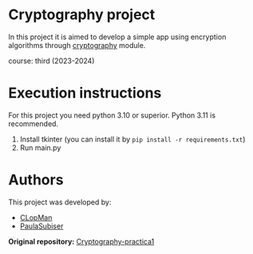 # Cryptography project
In this project it is aimed to develop a simple app using encryption algorithms through [cryptography](https://cryptography.io/en/latest/) module. 

course: third (2023-2024)

# Execution instructions
For this project you need python 3.10 or superior. Python 3.11 is recommended.
1. Install tkinter (you can install it by `pip install -r requirements.txt`)
2. Run main.py

# Authors 
This project was developed by: 
- [CLopMan](https://github.com/CLopMan)
- [PaulaSubiser](https://github.com/PaulaSubiser)

**Original repository:** [Cryptography-practica1](https://github.com/100472092/Crytography-practica1)
